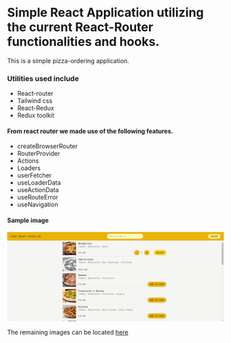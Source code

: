 # Simple React Application utilizing the current React-Router functionalities and hooks.

This is a simple pizza-ordering application.

### Utilities used include 
- React-router
- Tailwind css
- React-Redux
- Redux toolkit

#### From react router we made use of the following features.

- createBrowserRouter
- RouterProvider
- Actions
- Loaders
- userFetcher
- useLoaderData
- useActionData
- useRouteError
- useNavigation

#### Sample image
![menu page](react-piza-ordering-app-img/img-4.png)

The remaining images can be located [here](react-piza-ordering-app-img)